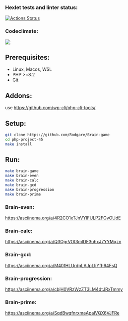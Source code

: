 ### Hexlet tests and linter status:
[![Actions Status](https://github.com/Rodgare/php-project-45/actions/workflows/hexlet-check.yml/badge.svg)](https://github.com/Rodgare/php-project-45/actions)

### Codeclimate:
<a href="https://codeclimate.com/github/Rodgare/php-project-45/maintainability"><img src="https://api.codeclimate.com/v1/badges/3a2fa47ad64520c1e7fd/maintainability" /></a>

## Prerequisites:
* Linux, Macos, WSL
* PHP >=8.2
* Git

## Addons:
use <https://github.com/wp-cli/php-cli-tools/>

## Setup:
```bash
git clone https://github.com/Rodgare/Brain-game
cd php-project-45
make install
```

## Run:
```bash
make brain-game
make brain-even
make brain-calc
make brain-gcd
make brain-progression
make brain-prime
```

### Brain-even:
https://asciinema.org/a/4R2CO1xTJnVYlFULP2FGvOUdE

### Brain-calc:
https://asciinema.org/a/Q3OgrVOt3mlDF3uhxJ7YYMqzn

### Brain-gcd:
https://asciinema.org/a/M40fHLUrdpLAJpLIiYfh64FsQ

### Brain-progression:
https://asciinema.org/a/cbjH0VRzWzZT3LM4dtJRxTmmy

### Brain-prime:
https://asciinema.org/a/SqdBwqfnrxmaApalVQX6VJFRe
